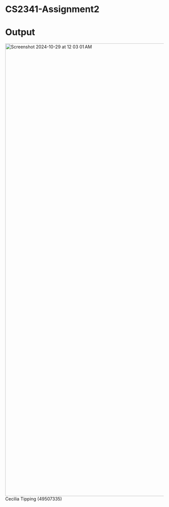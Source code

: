 # CS2341-Assignment2
# Output
<img width="1440" alt="Screenshot 2024-10-29 at 12 03 01 AM" src="https://github.com/user-attachments/assets/a016db46-d0c2-45b9-bb5c-9014b2c03384">
Cecilia Tipping (49507335)
